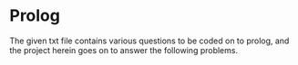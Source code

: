 # Prolog
The given txt file contains various questions to be coded on to prolog, and the project herein goes on to answer the following problems.
